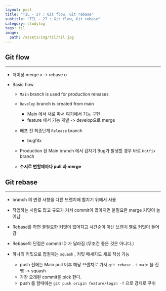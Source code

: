 ```yaml
---
layout: post
title: "TIL - 27 : Git flow, Git rebase"
subtitle: "TIL - 27 : Git flow, Git rebase"
category: studylog
tags: til
image:
  path: /assets/img/til/til.jpg
---
```


<!-- more -->
## Git flow  
---  

* 더이상 merge x -> rebase o  

* Basic flow  
  * `Main` branch is used for production releases  
  
  * `Develop` branch is created from main  
    * Main 에서 새로 따서 여기에서 기능 구현  
    * feature 에서 기능 개발 -> develop으로 merge  
    
  * 배포 전 최종단계 `Release` branch  
    * bugfitx  
    
  * Production 된 Main branch 에서 갑자기 Bug가 발생할 경우 바로 `Hotfix` branch  
  * **수시로 변할때마다 pull 과 merge**  

## Git rebase  
---  

* branch 의 변경 사항을 다른 브랜치에 합치기 위해서 사용  

* 작업하는 사람도 많고 규모가 커서 commit이 많아지면 불필요한 merge 커밋이 늘어남  

* Rebase를 하면 불필요한 커밋이 없어지고 시간순이 아닌 브랜치 별로 커밋이 들어감  

* Rebase의 단점은 commit ID 가 달라짐 (무조건 좋은 것은 아니다.)  

* 하나의 커밋으로 합칠때는 `squash` , 커밋 메세지도 새로 작성 가능  
  * push 전에는 Main pull 이후 해당 브랜치로 가서 `git rebase -i main` 을 진행 -> squash  
  * 가장 오래된 commit을 pick 한다.  
  * push 를 할때에는 `git push origin feature/login -f` 으로 강제로 푸쉬  



